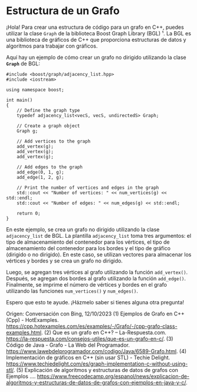 
# Estructura de un Grafo #
¡Hola! Para crear una estructura de código para un grafo en C++, puedes utilizar la clase `Graph` de la biblioteca Boost Graph Library (BGL) ¹. La BGL es una biblioteca de gráficos de C++ que proporciona estructuras de datos y algoritmos para trabajar con gráficos.

Aquí hay un ejemplo de cómo crear un grafo no dirigido utilizando la clase **`Graph`** de BGL:

```
#include <boost/graph/adjacency_list.hpp>
#include <iostream>

using namespace boost;

int main()
{
    // Define the graph type
    typedef adjacency_list<vecS, vecS, undirectedS> Graph;

    // Create a graph object
    Graph g;

    // Add vertices to the graph
    add_vertex(g);
    add_vertex(g);
    add_vertex(g);

    // Add edges to the graph
    add_edge(0, 1, g);
    add_edge(1, 2, g);

    // Print the number of vertices and edges in the graph
    std::cout << "Number of vertices: " << num_vertices(g) << std::endl;
    std::cout << "Number of edges: " << num_edges(g) << std::endl;

    return 0;
}
```

En este ejemplo, se crea un grafo no dirigido utilizando la clase `adjacency_list` de BGL. La plantilla `adjacency_list` toma tres argumentos: el tipo de almacenamiento del contenedor para los vértices, el tipo de almacenamiento del contenedor para los bordes y el tipo de gráfico (dirigido o no dirigido). En este caso, se utilizan vectores para almacenar los vértices y bordes y se crea un grafo no dirigido.

Luego, se agregan tres vértices al grafo utilizando la función `add_vertex()`. Después, se agregan dos bordes al grafo utilizando la función `add_edge()`. Finalmente, se imprime el número de vértices y bordes en el grafo utilizando las funciones `num_vertices()` y `num_edges()`.

Espero que esto te ayude. ¡Házmelo saber si tienes alguna otra pregunta!

Origen: Conversación con Bing, 12/10/2023
(1) Ejemplos de Grafo en C++ (Cpp) - HotExamples. https://cpp.hotexamples.com/es/examples/-/Grafo/-/cpp-grafo-class-examples.html.
(2) Que es un grafo en C++? – La-Respuesta.com. https://la-respuesta.com/consejos-utiles/que-es-un-grafo-en-c/.
(3) Código de Java - Grafo - La Web del Programador. https://www.lawebdelprogramador.com/codigo/Java/6589-Grafo.html.
(4) Implementación de gráficos en C++ (sin usar STL) - Techie Delight. https://www.techiedelight.com/es/graph-implementation-c-without-using-stl/.
(5) Explicación de algoritmos y estructuras de datos de grafos con Ejemplos .... https://www.freecodecamp.org/espanol/news/explicacion-de-algoritmos-y-estructuras-de-datos-de-grafos-con-ejemplos-en-java-y-c/.
